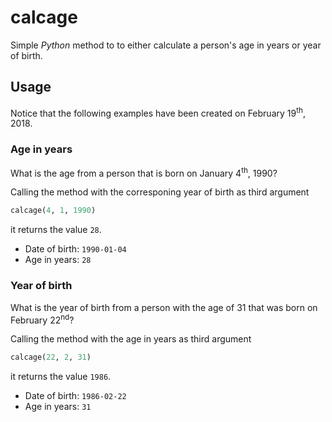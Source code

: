 # calcage

Simple *Python* method to to either calculate a person's age in years or year of birth.

## Usage

Notice that the following examples have been created on February 19<sup>th</sup>, 2018.

### Age in years

What is the age from a person that is born on January 4<sup>th</sup>, 1990?

Calling the method with the corresponing year of birth as third argument

```python
calcage(4, 1, 1990)
```

it returns the value `28`.

*   Date of birth: `1990-01-04`
*   Age in years: `28`

### Year of birth

What is the year of birth from a person with the age of 31 that was born on February 22<sup>nd</sup>?

Calling the method with the age in years as third argument

```python
calcage(22, 2, 31)
```

it returns the value `1986`.

*   Date of birth: `1986-02-22`
*   Age in years: `31`
